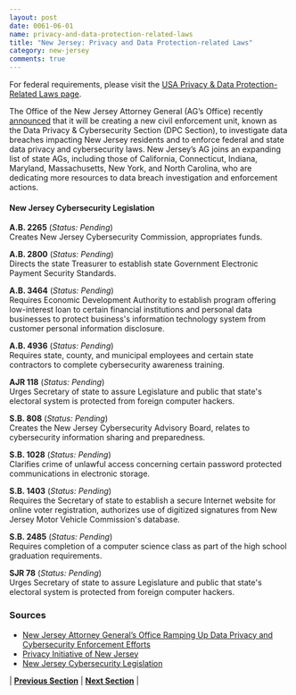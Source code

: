 ```yaml
---
layout: post
date: 0061-06-01
name: privacy-and-data-protection-related-laws
title: "New Jersey: Privacy and Data Protection-related Laws"
category: new-jersey
comments: true
---
```


For federal requirements, please visit the [USA Privacy & Data Protection-Related Laws page](https://neo-project.github.io/global-blockchain-compliance-hub//united-states-of-america/USA-privacy-and-data-protection.html). 
 
The Office of the New Jersey Attorney General (AG’s Office) recently [announced](http://nj.gov/oag/newsreleases18/pr20180507b.html) that it will be creating a new civil enforcement unit, known as the Data Privacy & Cybersecurity Section (DPC Section), to investigate data breaches impacting New Jersey residents and to enforce federal and state data privacy and cybersecurity laws. New Jersey’s AG joins an expanding list of state AGs, including those of California, Connecticut, Indiana, Maryland, Massachusetts, New York, and North Carolina, who are dedicating more resources to data breach investigation and enforcement actions.
 
#### New Jersey Cybersecurity Legislation
 
**A.B. 2265** (*Status: Pending*)         
Creates New Jersey Cybersecurity Commission, appropriates funds.
 
**A.B. 2800** (*Status: Pending*)                    
Directs the state Treasurer to establish state Government Electronic Payment Security Standards.
 
**A.B. 3464** (*Status: Pending*)           
Requires Economic Development Authority to establish program offering low-interest loan to certain financial institutions and personal data businesses to protect business's information technology system from customer personal information disclosure.
 
**A.B. 4936** (*Status: Pending*)  
Requires state, county, and municipal employees and certain state contractors to complete cybersecurity awareness training.
 
**AJR 118** (*Status: Pending*)           
Urges Secretary of state to assure Legislature and public that state's electoral system is protected from foreign computer hackers.
 
**S.B. 808** (*Status: Pending*)                   
Creates the New Jersey Cybersecurity Advisory Board, relates to cybersecurity information sharing and preparedness.
 
**S.B. 1028** (*Status: Pending*)                     
Clarifies crime of unlawful access concerning certain password protected communications in electronic storage.
 
**S.B. 1403** (*Status: Pending*)                   
Requires the Secretary of state to establish a secure Internet website for online voter registration, authorizes use of digitized signatures from New Jersey Motor Vehicle Commission's database.
 
**S.B. 2485** (*Status: Pending*)          
Requires completion of a computer science class as part of the high school graduation requirements.
 
**SJR  78** (*Status: Pending*)          
Urges Secretary of state to assure Legislature and public that state's electoral system is protected from foreign computer hackers.
 
### Sources
- [New Jersey Attorney General’s Office Ramping Up Data Privacy and Cybersecurity Enforcement Efforts](https://www.dataprivacymonitor.com/state-legislation/new-jersey-attorney-generals-office-ramping-up-data-privacy-and-cybersecurity-enforcement-efforts/)
- [Privacy Initiative of New Jersey](http://privacyinitiativeofnj.org/feature/laws/)
- [New Jersey Cybersecurity Legislation](http://www.ncsl.org/research/telecommunications-and-information-technology/cybersecurity-legislation-2017.aspx)


| **[Previous Section](https://neo-project.github.io/global-blockchain-compliance-hub//new-jersey/new-jersey-securities-related-laws.html)** | **[Next Section](https://neo-project.github.io/global-blockchain-compliance-hub//new-jersey/new-jersey-final-liability.html)** |
